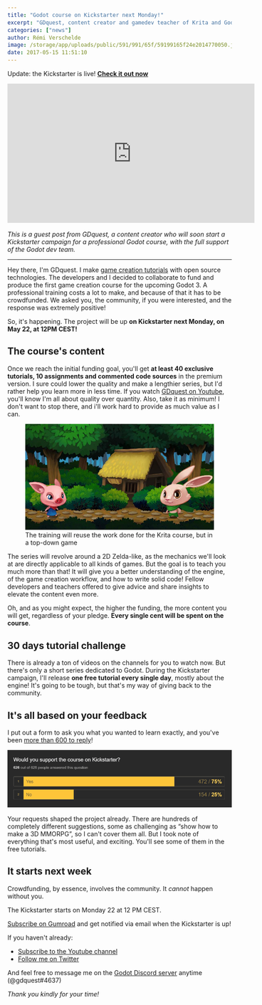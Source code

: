 ```yaml
---
title: "Godot course on Kickstarter next Monday!"
excerpt: "GDquest, content creator and gamedev teacher of Krita and Godot fame, will soon start a Kickstarter campaign for a professional quality game creation course targeting the upcoming Godot 3! Among Godot developers, we are all thrilled about the project and want it to be a huge success, so mark the date and be sure to support the campaign!"
categories: ["news"]
author: Rémi Verschelde
image: /storage/app/uploads/public/591/991/65f/59199165f24e2014770050.jpg
date: 2017-05-15 11:51:10
---
```


Update: the Kickstarter is live! **[Check it out now](https://www.kickstarter.com/projects/gdquest/make-professional-2d-games-godot-engine-online-cou)**

<iframe width="555" height="313" src="https://www.kickstarter.com/projects/gdquest/make-professional-2d-games-godot-engine-online-cou/widget/video.html" frameborder="0" scrolling="no"> </iframe>

*This is a guest post from GDquest, a content creator who will soon start a Kickstarter campaign for a professional Godot course, with the full support of the Godot dev team.*

-------

Hey there, I'm GDquest. I make [game creation tutorials](http://gdquest.com/tutorial/) with open source technologies. The developers and I decided to collaborate to fund and produce the first game creation course for the upcoming Godot 3. A professional training costs a lot to make, and because of that it has to be crowdfunded. We asked you, the community, if you were interested, and the response was extremely positive!

So, it's happening. The project will be up **on Kickstarter next Monday, on May 22, at 12PM CEST!** 

## The course's content

Once we reach the initial funding goal, you'll get **at least 40 exclusive tutorials, 10 assignments and commented code sources** in the premium version. I sure could lower the quality and make a lengthier series, but I'd rather help you learn more in less time. If you watch [GDquest on Youtube](https://www.youtube.com/channel/UCxboW7x0jZqFdvMdCFKTMsQ), you'll know I'm all about quality over quantity. Also, take it as minimum! I don't want to stop there, and i'll work hard to provide as much value as I can.

<figure>
<img src="/storage/app/media/gdquest/demo.jpg" alt="A rabbit and a pig-like character in a forest, scene designed for a 2d game">
<figcaption>The training will reuse the work done for the Krita course, but in a top-down game</figcaption>
</figure>

The series will revolve around a 2D Zelda-like, as the mechanics we'll look at are directly applicable to all kinds of games. But the goal is to teach you much more than that! It will give you a better understanding of the engine, of the game creation workflow, and how to write solid code! Fellow developers and teachers offered to give advice and share insights to elevate the content even more.

Oh, and as you might expect, the higher the funding, the more content you will get, regardless of your pledge. **Every single cent will be spent on the course**. 


## 30 days tutorial challenge

There is already a ton of videos on the channels for you to watch now. But there's only a short series dedicated to Godot. During the Kickstarter campaign, I'll release **one free tutorial every single day**, mostly about the engine! It's going to be tough, but that's my way of giving back to the community.


## It's all based on your feedback

I put out a form to ask you what you wanted to learn exactly, and you've been [more than 600 to reply](https://gdquest.typeform.com/report/ul3bc1/prym)!

![Form reponses. Would you support the course on Kickstarter? 3 our of 4 persons said yes](/storage/app/media/gdquest/form-support-on-kickstarter.png)

Your requests shaped the project already. There are hundreds of completely different suggestions, some as challenging as “show how to make a 3D MMORPG”, so I can't cover them all. But I took note of everything that's most useful, and exciting. You'll see some of them in the free tutorials.


## It starts next week

Crowdfunding, by essence, involves the community. It *cannot* happen without you.

The Kickstarter starts on Monday 22 at 12 PM CEST.

[Subscribe on Gumroad](https://gumroad.com/gdquest/follow) and get notified via email when the Kickstarter is up!

If you haven't already:

-   [Subscribe to the Youtube channel](http://youtube.com/c/gdquest)
-   [Follow me on Twitter](https://twitter.com/NathanGDquest)

And feel free to message me on the [Godot Discord server](https://discordapp.com/invite/zH7NUgz) anytime (@gdquest#4637)

_Thank you kindly for your time!_